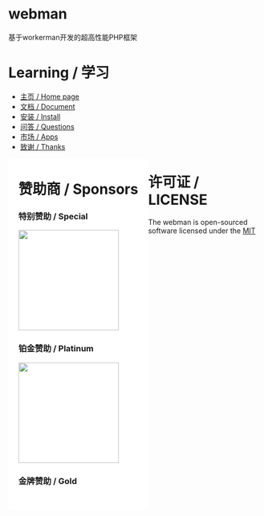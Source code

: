 <h1>webman</h1>

基于workerman开发的超高性能PHP框架

<h1>Learning / 学习</h1>

<ul>
   <li>
      <a href="https://www.workerman.net/webman" target="__blank">主页 / Home page</a>
   </li>
   <li>
      <a href="https://www.workerman.net/doc/webman" target="__blank">文档 / Document</a>
   </li>
   <li>
      <a href="https://www.workerman.net/doc/webman/install.html" target="__blank">安装 / Install</a>
   </li>
   <li>
      <a href="https://www.workerman.net/questions" target="__blank">问答 / Questions</a>
   </li>
   <li>
      <a href="https://www.workerman.net/apps" target="__blank">市场 / Apps</a>
   </li>
   <li>
      <a href="https://www.workerman.net/doc/webman/thanks.html" target="__blank">致谢 / Thanks</a>
   </li>
</ul>

<div style="float:left;background-color:#fff;padding-bottom:30px;padding-left:20px;padding-right:20px;">
 
   <h1>赞助商 / Sponsors</h1>
   
   <h3>特别赞助 / Special</h3>
   <a href="https://www.crmeb.com/?form=workerman">
   <img src="https://www.workerman.net/img/sponsors/6429/20230719111500.svg" width="200">
   </a>
   
   
   <h3>铂金赞助 / Platinum</h3>
   <a href="https://www.fadetask.com/?from=workerman">
   <img src="https://www.workerman.net/img/sponsors/1/20230719084316.png" width="200">
   </a>

   
   
   <h3>金牌赞助 / Gold</h3>


</div>


<h1>许可证 / LICENSE</h1>
   
The webman is open-sourced software licensed under the [MIT](./LICENSE)
